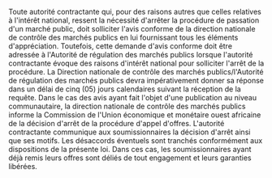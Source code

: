 
Toute autorité contractante qui, pour des raisons autres que celles
relatives à l'intérêt national, ressent la nécessité d'arrêter la
procédure de passation d'un marché public, doit solliciter l'avis
conforme de la direction nationale de contrôle des marchés publics en
lui fournissant tous les éléments d'appréciation.
Toutefois, cette demande d'avis conforme doit être adressée à
l'Autorité de régulation des marchés publics lorsque l'autorité
contractante évoque des raisons d'intérêt national pour solliciter
l'arrêt de la procédure.
La Direction nationale de contrôle des marchés publics/l'Autorité de
régulation des marchés publics devra impérativement donner sa réponse
dans un délai de cinq (05) jours calendaires suivant la réception de la
requête.
Dans le cas des avis ayant fait l'objet d'une publication au niveau
communautaire, la direction nationale de contrôle des marchés publics
informe la Commission de l'Union économique et monétaire ouest
africaine de la décision d'arrêt de la procédure d'appel d'offres.
L'autorité contractante communique aux soumissionnaires la décision
d'arrêt ainsi que ses motifs.
Les désaccords éventuels sont tranchés conformément aux dispositions de
la présente loi.
Dans ces cas, les soumissionnaires ayant déjà remis leurs offres sont
déliés de tout engagement et leurs garanties libérées.